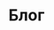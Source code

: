 ---
title: Блог
description: Заметки из жизни предпринимателя
pageable: true
per_page: 10
blog: blog
layout: blog
---